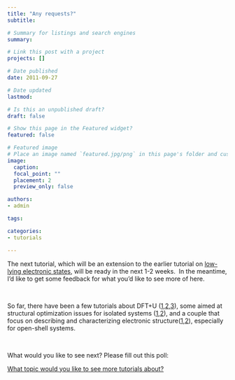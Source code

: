```yaml
---
title: "Any requests?"
subtitle: 

# Summary for listings and search engines
summary: 

# Link this post with a project
projects: []

# Date published
date: 2011-09-27

# Date updated
lastmod: 

# Is this an unpublished draft?
draft: false

# Show this page in the Featured widget?
featured: false

# Featured image
# Place an image named `featured.jpg/png` in this page's folder and customize its options here.
image:
  caption: 
  focal_point: ""
  placement: 2
  preview_only: false

authors:
- admin

tags:

categories:
- tutorials

---
```


The next tutorial, which will be an extension to the earlier tutorial on [low-lying electronic states](low-lying-electronic-states "Low-lying electronic states"), will be ready in the next 1-2 weeks.  In the meantime, I’d like to get some feedback for what you’d like to see more of here.  


 


So far, there have been a few tutorials about DFT+U ([1](calculating-hubbard-u "Calculating_the_Hubbard_U"),[2](hubbard-u-multiple-sites "Hubbard U for multiple sites"),[3](troubleshooting-common-problems-dftu "Troubleshooting common problems with DFT+U")), some aimed at structural optimization issues for isolated systems ([1](quick-tip-constraining-molecular-coordinates "Quick tip constraining molecular coordinates"),[2](nudged-elastic-band "Nudged elastic band")), and a couple that focus on describing and characterizing electronic structure([1](visualizing-molecular-orbitals "Visualizing molecular orbitals"),[2](low-lying-electronic-states "Low-lying electronic states")), especially for open-shell systems.


 


What would you like to see next? Please fill out this poll:


[What topic would you like to see more tutorials about?](http://polldaddy.com/poll/5536291/)
